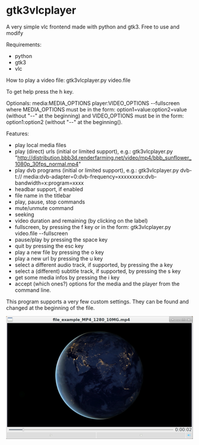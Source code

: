 # gtk3vlcplayer
A very simple vlc frontend made with python and gtk3.
Free to use and modify

Requirements:
- python
- gtk3
- vlc

How to play a video file:
gtk3vlcplayer.py video.file

To get help press the h key.

Optionals: media:MEDIA_OPTIONS player:VIDEO_OPTIONS --fullscreen
where MEDIA_OPTIONS must be in the form: option1=value:option2=value (without "--" at the beginning)
and VIDEO_OPTIONS must be in the form: option1:option2 (without "--" at the beginning().

Features:
- play local media files
- play (direct) urls (initial or limited support), e.g.: gtk3vlcplayer.py "http://distribution.bbb3d.renderfarming.net/video/mp4/bbb_sunflower_1080p_30fps_normal.mp4"
- play dvb programs (initial or limited support), e.g.: gtk3vlcplayer.py dvb-t:// media:dvb-adapter=0:dvb-frequency=xxxxxxxxx:dvb-bandwidth=x:program=xxxx
- headbar support, if enabled
- file name in the titlebar
- play, pause, stop commands
- mute/unmute command
- seeking
- video duration and remaining (by clicking on the label)
- fullscreen, by pressing the f key or in the form: gtk3vlcplayer.py video.file --fullscreen
- pause/play by pressing the space key
- quit by pressing the esc key
- play a new file by pressing the o key
- play a new url by pressing the u key
- select a different audio track, if supported, by pressing the a key
- select a (different) subtitle track, if supported, by pressing the s key
- get some media infos by pressing the i key
- accept (which ones?) options for the media and the player from the command line.

This program supports a very few custom settings. They can be found and changed at the beginning of the file.

![My image](https://github.com/frank038/gtk2vlcplayer/blob/main/screenshot.png)
